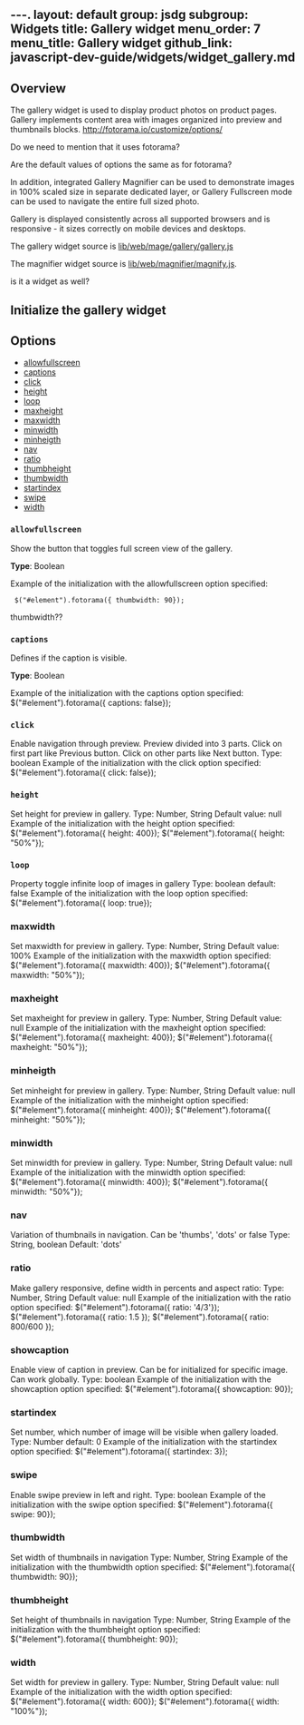 ---.
layout: default
group: jsdg
subgroup: Widgets
title: Gallery widget
menu_order: 7
menu_title: Gallery widget
github_link: javascript-dev-guide/widgets/widget_gallery.md
---

<h2>Overview</h2>

The gallery widget is used to display product photos on product pages. Gallery implements content area with images organized into preview and thumbnails blocks.
http://fotorama.io/customize/options/

<p class="q">Do we need to mention that it uses fotorama?</p>
<p class="q">Are the default values of options the same as for fotorama?</p>

In addition, integrated Gallery Magnifier can be used to demonstrate images in 100% scaled size in separate dedicated layer,
or Gallery Fullscreen mode can be used to navigate the entire full sized photo.

Gallery is displayed consistently across all supported browsers and is responsive - it sizes correctly on mobile devices and desktops.

The gallery widget source is <a href="{{site.mage2000url}}lib/web/mage/gallery/gallery.js">lib/web/mage/gallery/gallery.js</a>

The magnifier widget source is <a href="{{site.mage2000url}}lib/web/magnifier/magnify.js"> lib/web/magnifier/magnify.js</a>.
 
<p class="q">is it a widget as well?</p>

<h2>Initialize the gallery widget</h2>

<h2>Options</h2>
<ul>
<li><a href="#gallery_allowfullscreen">allowfullscreen</a></li>
<li><a href="#gallery_captions">captions</a></li>
<li><a href="#gallery_click">click</a></li>
<li><a href="#gallery_height">height</a></li>
<li><a href="#gallery_loop">loop</a></li>
<li><a href="#gallery_maxheight">maxheight</a></li>
<li><a href="#gallery_maxwidth">maxwidth</a></li>
<li><a href="#gallery_mindwidth">minwidth</a></li>
<li><a href="#gallery_minheigth">minheigth</a></li>
<li><a href="#gallery_nav">nav</a></li>
<li><a href="#gallery_ratio">ratio</a></li>
<li><a href="#gallery_thumbheight">thumbheight</a></li>
<li><a href="#gallery_thumbwidth">thumbwidth</a></li>
<li><a href="#gallery_startindex">startindex</a></li>
<li><a href="#gallery_swipe">swipe</a></li>
<li><a href="#gallery_width">width</a></li>
</ul>

<h3 id="gallery_allowfullscreen"><code>allowfullscreen</code></h3>
Show the button that toggles full screen view of the gallery.

**Type**: Boolean

Example of the initialization with the allowfullscreen option specified:

     $("#element").fotorama({ thumbwidth: 90});

<p class="q">thumbwidth??</p>

<h3 id="gallery_captions"><code>captions</code></h3>

Defines if the caption is visible.

**Type**: Boolean

Example of the initialization with the captions option specified:
     $("#element").fotorama({ captions: false});

<h3 id="gallery_click"><code>click</code></h3>
    Enable navigation through preview. Preview divided into 3 parts. Click on first part like Previous button. Click on other parts like Next button.
    Type: boolean
    Example of the initialization with the click option specified:
     $("#element").fotorama({ click: false});

<h3 id="gallery_height"><code>height</code></h3>
     Set height for preview in gallery.
     Type: Number, String
     Default value: null
     Example of the initialization with the height option specified:
     $("#element").fotorama({ height: 400});
     $("#element").fotorama({ height: "50%"});

<h3 id="gallery_loop"><code>loop</code></h3>
    Property toggle infinite loop of images in gallery
    Type: boolean
    default: false
    Example of the initialization with the loop option specified:
     $("#element").fotorama({ loop: true});

<h3 id="gallery_maxwidth">maxwidth</h3>
     Set maxwidth for preview in gallery.
     Type: Number, String
     Default value: 100%
     Example of the initialization with the maxwidth option specified:
     $("#element").fotorama({ maxwidth: 400});
     $("#element").fotorama({ maxwidth: "50%"});

<h3 id="gallery_maxheight">maxheight</h3>
     Set maxheight for preview in gallery.
     Type: Number, String
     Default value: null
     Example of the initialization with the maxheight option specified:
     $("#element").fotorama({ maxheight: 400});
     $("#element").fotorama({ maxheight: "50%"});

<h3 id="gallery_minheigth">minheigth</h3>
     Set minheight for preview in gallery.
     Type: Number, String
     Default value: null
     Example of the initialization with the minheight option specified:
     $("#element").fotorama({ minheight: 400});
     $("#element").fotorama({ minheight: "50%"});

<h3 id="gallery_mindwidth">minwidth</h3>
     Set minwidth for preview in gallery.
     Type: Number, String
     Default value: null
     Example of the initialization with the minwidth option specified:
     $("#element").fotorama({ minwidth: 400});
     $("#element").fotorama({ minwidth: "50%"});

<h3 id="gallery_nav">nav</h3>
    Variation of thumbnails in navigation. Can be 'thumbs', 'dots' or false
    Type: String, boolean
    Default: 'dots'

<h3 id="gallery_ratio">ratio</h3>
     Make gallery responsive, define width in percents and aspect ratio:
     Type: Number, String
     Default value: null
     Example of the initialization with the ratio option specified:
     $("#element").fotorama({ ratio: '4/3'});
     $("#element").fotorama({ ratio: 1.5 });
     $("#element").fotorama({ ratio: 800/600 });

<h3 id="gallery_showcaption">showcaption</h3>
    Enable view of caption in preview. Can be for initialized for specific image. Can work globally.
    Type: boolean
    Example of the initialization with the showcaption option specified:
     $("#element").fotorama({ showcaption: 90});

<h3 id="gallery_startindex">startindex</h3>
    Set number, which number of image will be visible when gallery loaded.
    Type: Number
    default: 0 
    Example of the initialization with the startindex option specified:
     $("#element").fotorama({ startindex: 3});


<h3 id="gallery_swipe">swipe</h3>
    Enable swipe preview in left and right.
    Type: boolean
    Example of the initialization with the swipe option specified:
     $("#element").fotorama({ swipe: 90});

<h3 id="gallery_thumbwidth">thumbwidth</h3>
    Set width of thumbnails in navigation
    Type: Number, String
    Example of the initialization with the thumbwidth option specified:
     $("#element").fotorama({ thumbwidth: 90});
<h3 id="gallery_thumbwidth">thumbheight</h3>
    Set height of thumbnails in navigation
    Type: Number, String
    Example of the initialization with the thumbheight option specified:
     $("#element").fotorama({ thumbheight: 90});


<h3 id="gallery_width">width</h3>
Set width for preview in gallery.
Type: Number, String
Default value: null
Example of the initialization with the width option specified:
$("#element").fotorama({ width: 600});
$("#element").fotorama({ width: "100%"});